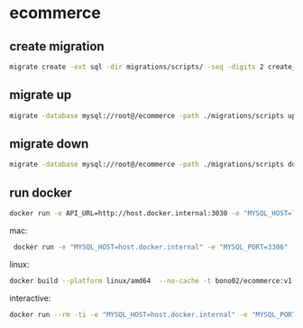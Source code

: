 # ecommerce


## create migration
```bash
migrate create -ext sql -dir migrations/scripts/ -seq -digits 2 create_table_order_details
```

## migrate up
```bash
migrate -database mysql://root@/ecommerce -path ./migrations/scripts up
```

## migrate down
```bash
migrate -database mysql://root@/ecommerce -path ./migrations/scripts down
```

## run docker
```bash
docker run -e API_URL=http://host.docker.internal:3030 -e "MYSQL_HOST=localhost" -e "MYSQL_PORT=3306" -e "MYSQL_USER=root" -e "MYSQL_DBNAME=ecommerce" -p 8080:3030 ecommerce:v1
```

mac:
```bash
 docker run -e "MYSQL_HOST=host.docker.internal" -e "MYSQL_PORT=3306" -e "MYSQL_USER=root" -e "MYSQL_DBNAME=ecommerce" -p 8080:3030 ecommerce:v1
```

linux:
```bash
docker build --platform linux/amd64  --no-cache -t bono02/ecommerce:v1-linux -f ./Dockerfile .
```

interactive:
```bash
docker run --rm -ti -e "MYSQL_HOST=host.docker.internal" -e "MYSQL_PORT=3306" -e "MYSQL_USER=root" -e "MYSQL_DBNAME=ecommerce" -p 8080:3030 ecommerce:v1 /bin/bash
```